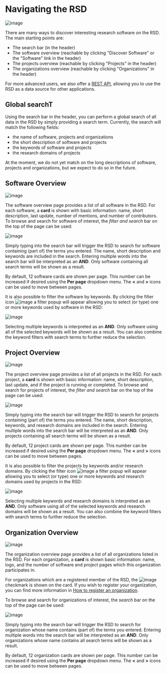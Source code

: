 # Navigating the RSD

![image](/img/landing-page.gif)

There are many ways to discover interesting research software on the RSD. The main starting points are:

* The search bar (in the header)
* The software overview (reachable by clicking "Discover Software" or the "Software" link in the header)
* The projects overview (reachable by clicking "Projects" in the header)
* The organizations overview (reachable by clicking "Organizations" in the header)

For more advanced users, we also offer a [REST API](API), allowing you to use the RSD as a data source for other applications.

## Global searchT

Using the search bar in the header, you can perform a global search of all data in the RSD by simply providing a search term.
Currently, the search will match the following fields:

* the name of software, projects and organizations
* the short description of software and projects
* the keywords of software and projects
* the research domains of projects

At the moment, we do not yet match on the long descriptions of software, projects and organizations, but we expect to do so in the future.

## Software Overview

![image](/img/software-overview.gif)

The software overview page provides a list of all software in the RSD. For each software, a __card__ is shown with basic information: name, short description, last update,
number of mentions, and number of contributors. To browse and search for software of interest, the _filter and search_ bar on the top of the page can be used:

![image](/img/search-filter-bar.gif)

Simply typing into the search bar will trigger the RSD to search for software containing (part of) the terms you entered. The name, short description and
keywords are included in the search. Entering multiple words into the search bar will be interpreted as an __AND__. Only software containing all search terms will be shown as a result.

By default, 12 software cards are shown per page. This number can be increased if desired using the __Per page__ dropdown menu. The __<__ and __>__ icons can be used to move between pages.

It is also possible to filter the software by keywords. By clicking the filter icon ![image](/img/filter-icon.gif) a filter popup will appear allowing you to select (or type) one or more
keywords used by software in the RSD:

![image](/img/filter-keywords.gif)

Selecting multiple keywords is interpreted as an __AND__. Only software using all of the selected keywords will be shown as a result. You can also combine the keyword filters with search
terms to further reduce the selection.

## Project Overview

![image](/img/project-overview.gif)

The project overview page provides a list of all projects in the RSD. For each project, a __card__ is shown with basic information: name, short description, last update,
and if the project is running or completed. To browse and search for projects of interest, the _filter and search_ bar on the top of the page can be used:

![image](/img/search-filter-projects.gif)

Simply typing into the search bar will trigger the RSD to search for projects containing (part of) the terms you entered. The name, short description, keywords, and research domains
are included in the search. Entering multiple words into the search bar will be interpreted as an __AND__. Only projects containing all search terms will be shown as a result.

By default, 12 project cards are shown per page. This number can be increased if desired using the __Per page__ dropdown menu. The __<__ and __>__ icons can be used to move between pages.

It is also possible to filter the projects by keywords and/or research domains. By clicking the filter icon ![image](/img/filter-icon.gif) a filter popup will appear allowing you to select
(or type) one or more keywords and research domains used by projects in the RSD:

![image](/img/filter-keywords-domains.gif)

Selecting multiple keywords and research domains is interpreted as an __AND__. Only software using all of the selected keywords and research domains will be shown as a result.
You can also combine the keyword filters with search terms to further reduce the selection.

## Organization Overview

![image](/img/organization-overview.gif)

The organization overview page provides a list of all organizations listed in the RSD. For each organization, a __card__ is shown basic information: name, logo, and the number of
software and project pages which this organization participates in.

For organizations which are a registered member of the RSD, the ![image](/img/registered-organization.gif) checkmark is shown on the card. If you wish to register your organization, you
can find more information in [How to register an organization](register-organization.md).

To browse and search for organizations of interest, the _search_ bar on the top of the page can be used:

![image](/img/search-organizations.gif)

Simply typing into the search bar will trigger the RSD to search for organization whose name contains (part of) the terms you entered. Entering multiple words into the search bar will
be interpreted as an __AND__. Only organizations whose name contains all search terms will be shown as a result.

By default, 12 organization cards are shown per page. This number can be increased if desired using the __Per page__ dropdown menu. The __<__ and __>__ icons can be used to move
between pages.

